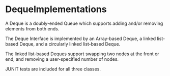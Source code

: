 # DequeImplementations

A Deque is a doubly-ended Queue which supports adding and/or removing elements from both ends.

The Deque Interface is implemented by an Array-based Deque, a linked list-based Deque, and a circularly linked list-based Deque.

The linked list-based Deques support swapping two nodes at the front or end, and removing a user-specified number of nodes.

JUNIT tests are included for all three classes.
